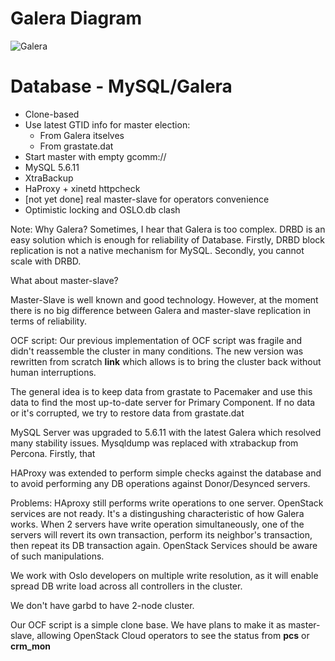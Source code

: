 # Galera Diagram 
![Galera](images/galera.png)


# Database - MySQL/Galera
- Clone-based
- Use latest GTID info for master election:
    - From Galera itselves
    - From grastate.dat
- Start master with empty gcomm://
- MySQL 5.6.11
- XtraBackup
- HaProxy + xinetd httpcheck
- [not yet done] real master-slave for operators convenience
- Optimistic locking and OSLO.db clash

Note: 
Why Galera? Sometimes, I hear that Galera is too complex. DRBD is an easy solution which is enough for reliability of Database. Firstly, DRBD block replication is not a native mechanism for MySQL. Secondly, you cannot scale with DRBD.

What about master-slave?

Master-Slave is well known and good technology. However, at the moment there is no big difference between Galera and master-slave replication in terms of reliability.

OCF script:
Our previous implementation of OCF script was fragile and didn't reassemble the cluster in many conditions. The new version was rewritten from scratch **link** which allows is to bring the cluster back without human interruptions.

The general idea is to keep data from grastate to Pacemaker and use this data to find the most up-to-date server for Primary Component. If no data or it's corrupted, we try to restore data from grastate.dat

MySQL Server was upgraded to 5.6.11 with the latest Galera which resolved many stability issues.
Mysqldump was replaced with xtrabackup from Percona. Firstly, that

HAProxy was extended to perform simple checks against the database and to avoid performing any DB operations against Donor/Desynced servers.

Problems:
HAproxy still performs write operations to one server. OpenStack services are not ready. It's a distingushing characteristic of how Galera works. When 2 servers have write operation simultaneously, one of the servers will revert its own transaction, perform its neighbor's transaction, then repeat its DB transaction again. OpenStack Services should be aware of such manipulations.

We work with Oslo developers on multiple write resolution, as it will enable spread DB write load across all controllers in the cluster.

We don't have garbd to have 2-node cluster.

Our OCF script is a simple clone base. We have plans to make it as master-slave, allowing OpenStack Cloud operators to see the status from **pcs** or **crm_mon**
